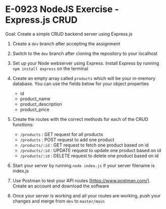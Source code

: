 # E-0923 NodeJS Exercise - Express.js CRUD

Goal: Create a simple CRUD backend server using Express.js

1. Create a `dev` branch after accepting the assignment
2. Switch to the `dev` branch after cloning the repository to your localhost
3. Set up your Node webserver using Express. Install Express by running `npm install express` on the terminal
4. Create an empty array called `products` which will be your in-memory database. You can use the fields below for your object properties

    - id
    - product_name
    - product_description
    - product_price

6. Create the routes with the correct methods for each of the CRUD functions:

    - `/products` : GET request for all products
    - `/products` : POST request to add one product
    - `/products/:id` : GET request to fetch one product based on id
    - `/products/:id` : UPDATE request to update one product based on id
    - `/products/:id` : DELETE request to delete one product based on id

7. Start your server by running `node index.js` if your server filename is index.js
8. Use Postman to test your API routes [https://www.postman.com/]. Create an account and download the software
9. Once your server is working and all your routes are working, push your changes and merge from `dev` to `master/main`
